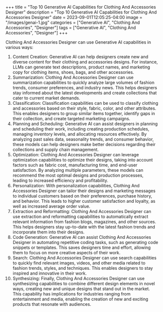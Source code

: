 +++
title = "Top 10 Generative AI Capabilities for Clothing And Accessories Designer"
description = "Top 10 Generative AI Capabilities for Clothing And Accessories Designer"
date = 2023-09-01T12:05:25-04:00
image = "/images/genai-1.jpg"
categories = ["Generative AI", "Clothing And Accessories", "Designer"]
tags = ["Generative AI", "Clothing And Accessories", "Designer"]
+++

Clothing And Accessories Designer can use Generative AI capabilities in various ways:

1. Content Creation: Generative AI can help designers create new and diverse content for their clothing and accessories designs. For instance, LLMs can generate text descriptions, product names, and marketing copy for clothing items, shoes, bags, and other accessories.
2. Summarization: Clothing And Accessories Designer can use summarization capabilities to quickly analyze large volumes of fashion trends, consumer preferences, and industry news. This helps designers stay informed about the latest developments and create collections that cater to current market demands.
3. Classification: Classification capabilities can be used to classify clothing and accessories based on their style, fabric, color, and other attributes. This enables designers to group similar items together, identify gaps in their collection, and create targeted marketing campaigns.
4. Planning and Scheduling: Generative AI can assist designers in planning and scheduling their work, including creating production schedules, managing inventory levels, and allocating resources effectively. By analyzing past sales data, seasonality trends, and consumer behavior, these models can help designers make better decisions regarding their collections and supply chain management.
5. Optimization: Clothing And Accessories Designer can leverage optimization capabilities to optimize their designs, taking into account factors such as fabric cost, manufacturing time, and end-user satisfaction. By analyzing multiple parameters, these models can recommend the most optimal designs and production processes, leading to increased efficiency and profitability.
6. Personalization: With personalization capabilities, Clothing And Accessories Designer can tailor their designs and marketing messages to individual customers based on their preferences, purchase history, and behavior. This leads to higher customer satisfaction and loyalty, as well as increased average order value.
7. Extraction and Reformatting: Clothing And Accessories Designer can use extraction and reformatting capabilities to automatically extract relevant information from fashion blogs, magazines, and other sources. This helps designers stay up-to-date with the latest fashion trends and incorporate them into their designs.
8. Code Generation: Generative AI can assist Clothing And Accessories Designer in automating repetitive coding tasks, such as generating code snippets or templates. This saves designers time and effort, allowing them to focus on more creative aspects of their work.
9. Search: Clothing And Accessories Designer can use search capabilities to quickly find relevant images, videos, and other media related to fashion trends, styles, and techniques. This enables designers to stay inspired and innovative in their work.
10. Synthesizing: Finally, Clothing And Accessories Designer can use synthesizing capabilities to combine different design elements in novel ways, creating new and unique designs that stand out in the market. This capability has implications for industries ranging from entertainment and media, enabling the creation of new and exciting products that resonate with audiences.